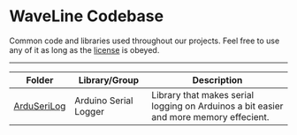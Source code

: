# WaveLine Codebase
Common code and libraries used throughout our projects.
Feel free to use any of it as long as the [license](LICENSE) is obeyed.

---

| Folder | Library/Group | Description |
|---|---|---|
| [ArduSeriLog](arduserilog) | Arduino Serial Logger | Library that makes serial logging on Arduinos a bit easier and more memory effecient. |